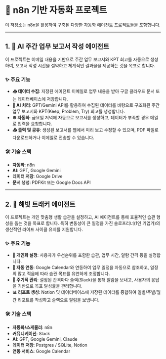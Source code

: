 # 🤖 n8n 기반 자동화 프로젝트

이 저장소는 n8n을 활용하여 구축된 다양한 자동화 에이전트 프로젝트들을 포함합니다.

---

## 1. 📄 AI 주간 업무 보고서 작성 에이전트

이 프로젝트는 이메일 내용을 기반으로 주간 업무 보고서와 KPT 회고를 자동으로 생성하여, 보고서 작성 시간을 절약하고 체계적인 결과물을 제공하는 것을 목표로 합니다.

### ✨ 주요 기능
- **📥 데이터 수집**: 지정된 에이전트 이메일로 업무 내용을 받아 구글 클라우드 문서 또는 데이터베이스에 저장합니다.
- **🧠 AI 처리**: GPT/Gemini API를 활용하여 수집된 데이터를 바탕으로 구조화된 주간 업무 보고서와 KPT(Keep, Problem, Try) 회고를 생성합니다.
- **⚙️ 자동화**: 금요일 저녁에 자동으로 보고서를 생성하고, 데이터가 부족할 경우 메일로 입력을 요청합니다.
- **📤 출력 및 공유**: 생성된 보고서를 웹에서 미리 보고 수정할 수 있으며, PDF 파일로 다운로드하거나 이메일로 전송할 수 있습니다.

### 🛠️ 기술 스택
- **자동화**: n8n
- **AI**: GPT, Google Gemini
- **데이터 저장**: Google Drive
- **문서 생성**: PDFKit 또는 Google Docs API

---

## 2. 💪 해빗 트래커 에이전트

이 프로젝트는 개인 맞춤형 생활 습관을 설정하고, AI 에이전트를 통해 효율적인 습관 형성을 돕는 것을 목표로 합니다. 특히 변동성이 큰 일정을 가진 솔로프리너(1인 기업가)의 생산적인 라이프 사이클 유지를 지원합니다.

### ✨ 주요 기능
- **🎨 개인화 설정**: 사용자가 우선순위를 포함한 습관, 업무 시간, 알람 간격 등을 설정합니다.
- **🔄 자동 연동**: Google Calendar와 연동하여 업무 일정을 자동으로 참조하고, 일정의 많고 적음에 따라 습관 목표를 유연하게 조정합니다.
- **🔔 주기적 관리**: 설정된 간격마다 슬랙(Slack)을 통해 알람을 보내고, 사용자의 응답을 기반으로 목표 달성률을 관리합니다.
- **📊 리포트 생성**: Notion 및 데이터베이스에 저장된 데이터를 종합하여 일별/주별/월간 리포트를 작성하고 슬랙으로 알림을 보냅니다.

### 🛠️ 기술 스택
- **자동화/스케줄러**: n8n
- **커뮤니케이션**: Slack
- **AI**: GPT, Google Gemini, Claude
- **데이터 저장**: Postgres / SQLite, Notion
- **연동 서비스**: Google Calendar